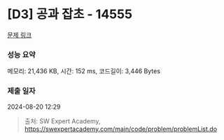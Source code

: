 # [D3] 공과 잡초 - 14555 

[문제 링크](https://swexpertacademy.com/main/code/problem/problemDetail.do?contestProbId=AYGtoa3qARcDFARC) 

### 성능 요약

메모리: 21,436 KB, 시간: 152 ms, 코드길이: 3,446 Bytes

### 제출 일자

2024-08-20 12:29



> 출처: SW Expert Academy, https://swexpertacademy.com/main/code/problem/problemList.do
